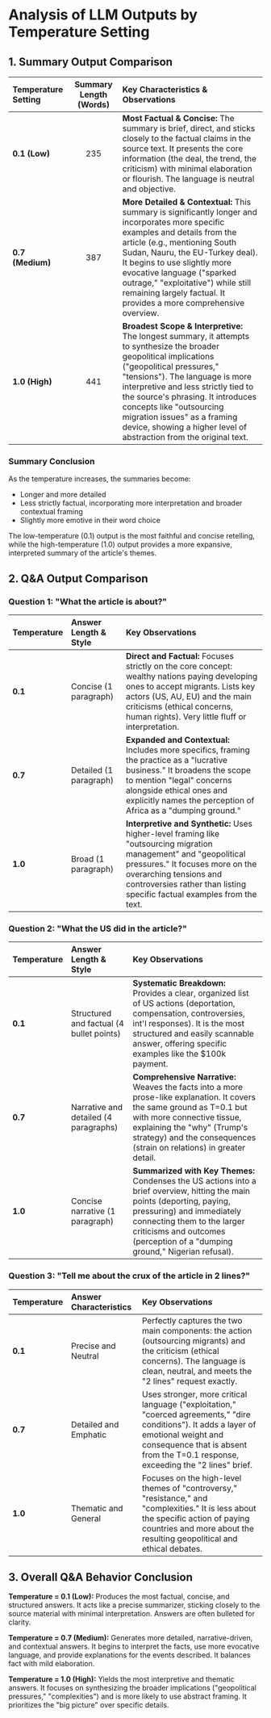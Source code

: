 # Analysis of LLM Outputs by Temperature Setting

## 1. Summary Output Comparison

| Temperature Setting | Summary Length (Words) | Key Characteristics & Observations |
| :----------------- | :-------------------: | :--- |
| **0.1 (Low)** | 235 | **Most Factual & Concise:** The summary is brief, direct, and sticks closely to the factual claims in the source text. It presents the core information (the deal, the trend, the criticism) with minimal elaboration or flourish. The language is neutral and objective. |
| **0.7 (Medium)** | 387 | **More Detailed & Contextual:** This summary is significantly longer and incorporates more specific examples and details from the article (e.g., mentioning South Sudan, Nauru, the EU-Turkey deal). It begins to use slightly more evocative language ("sparked outrage," "exploitative") while still remaining largely factual. It provides a more comprehensive overview. |
| **1.0 (High)** | 441 | **Broadest Scope & Interpretive:** The longest summary, it attempts to synthesize the broader geopolitical implications ("geopolitical pressures," "tensions"). The language is more interpretive and less strictly tied to the source's phrasing. It introduces concepts like "outsourcing migration issues" as a framing device, showing a higher level of abstraction from the original text. |

### Summary Conclusion
As the temperature increases, the summaries become:
- Longer and more detailed
- Less strictly factual, incorporating more interpretation and broader contextual framing
- Slightly more emotive in their word choice

The low-temperature (0.1) output is the most faithful and concise retelling, while the high-temperature (1.0) output provides a more expansive, interpreted summary of the article's themes.

## 2. Q&A Output Comparison

### Question 1: "What the article is about?"

| Temperature | Answer Length & Style | Key Observations |
| :---------- | :----------- | :--------------- |
| **0.1** | Concise (1 paragraph) | **Direct and Factual:** Focuses strictly on the core concept: wealthy nations paying developing ones to accept migrants. Lists key actors (US, AU, EU) and the main criticisms (ethical concerns, human rights). Very little fluff or interpretation. |
| **0.7** | Detailed (1 paragraph) | **Expanded and Contextual:** Includes more specifics, framing the practice as a "lucrative business." It broadens the scope to mention "legal" concerns alongside ethical ones and explicitly names the perception of Africa as a "dumping ground." |
| **1.0** | Broad (1 paragraph) | **Interpretive and Synthetic:** Uses higher-level framing like "outsourcing migration management" and "geopolitical pressures." It focuses more on the overarching tensions and controversies rather than listing specific factual examples from the text. |

### Question 2: "What the US did in the article?"

| Temperature | Answer Length & Style | Key Observations |
| :---------- | :----------- | :--------------- |
| **0.1** | Structured and factual (4 bullet points) | **Systematic Breakdown:** Provides a clear, organized list of US actions (deportation, compensation, controversies, int'l responses). It is the most structured and easily scannable answer, offering specific examples like the $100k payment. |
| **0.7** | Narrative and detailed (4 paragraphs) | **Comprehensive Narrative:** Weaves the facts into a more prose-like explanation. It covers the same ground as T=0.1 but with more connective tissue, explaining the "why" (Trump's strategy) and the consequences (strain on relations) in greater detail. |
| **1.0** | Concise narrative (1 paragraph) | **Summarized with Key Themes:** Condenses the US actions into a brief overview, hitting the main points (deporting, paying, pressuring) and immediately connecting them to the larger criticisms and outcomes (perception of a "dumping ground," Nigerian refusal). |

### Question 3: "Tell me about the crux of the article in 2 lines?"

| Temperature | Answer Characteristics | Key Observations |
| :---------- | :--------------------- | :--------------- |
| **0.1** | Precise and Neutral | Perfectly captures the two main components: the action (outsourcing migrants) and the criticism (ethical concerns). The language is clean, neutral, and meets the "2 lines" request exactly. |
| **0.7** | Detailed and Emphatic | Uses stronger, more critical language ("exploitation," "coerced agreements," "dire conditions"). It adds a layer of emotional weight and consequence that is absent from the T=0.1 response, exceeding the "2 lines" brief. |
| **1.0** | Thematic and General | Focuses on the high-level themes of "controversy," "resistance," and "complexities." It is less about the specific action of paying countries and more about the resulting geopolitical and ethical debates. |

## 3. Overall Q&A Behavior Conclusion

**Temperature = 0.1 (Low):** Produces the most factual, concise, and structured answers. It acts like a precise summarizer, sticking closely to the source material with minimal interpretation. Answers are often bulleted for clarity.

**Temperature = 0.7 (Medium):** Generates more detailed, narrative-driven, and contextual answers. It begins to interpret the facts, use more evocative language, and provide explanations for the events described. It balances fact with mild elaboration.

**Temperature = 1.0 (High):** Yields the most interpretive and thematic answers. It focuses on synthesizing the broader implications ("geopolitical pressures," "complexities") and is more likely to use abstract framing. It prioritizes the "big picture" over specific details.
